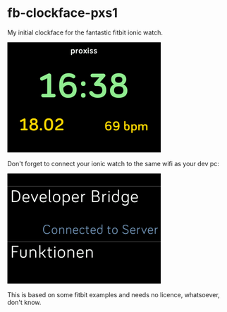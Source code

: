 # fb-clockface-pxs1

My initial clockface for the fantastic fitbit ionic watch.

![PXS1 ClockFace](pxs1-screenshot_clock.png)


Don't forget to connect your ionic watch to the same wifi as your dev pc:

![Ionic Watch connected](pxs1-screenshot.png)

This is based on some fitbit examples and needs no licence, whatsoever, don't know.
